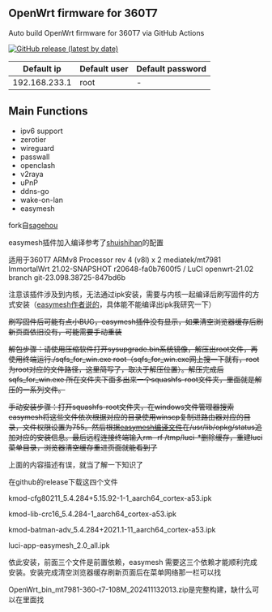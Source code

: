 ## OpenWrt firmware for 360T7

Auto build OpenWrt firmware for 360T7 via GitHub Actions

[![GitHub release (latest by date)](https://img.shields.io/github/v/release/sagehou/360T7-ImmortalWrt?style=for-the-badge&label=Download)](https://github.com/sagehou/360T7-ImmortalWrt/releases/latest)

| Default ip | Default user | Default password |
| --- | --- | --- | 
| 192.168.233.1 | root | - |

## Main Functions

- ipv6 support
- zerotier
- wireguard
- passwall
- openclash
- v2raya
- uPnP
- ddns-go
- wake-on-lan
- easymesh

fork自[sagehou](https://github.com/sagehou/360T7-ImmortalWrt)

easymesh插件加入编译参考了[shuishihan](https://github.com/shuishihan/Actions-rax3000m-emmc)的配置

适用于360T7 ARMv8 Processor rev 4 (v8l) x 2 mediatek/mt7981 ImmortalWrt 21.02-SNAPSHOT r20648-fa0b7600f5 / LuCI openwrt-21.02 branch git-23.098.38725-847bd6b

注意该插件涉及到内核，无法通过ipk安装，需要与内核一起编译后刷写固件的方式安装（[easymesh作者说的](https://www.right.com.cn/forum/thread-4118559-1-1.html)，具体能不能编译出ipk我研究一下）

~~刷写固件后可能有点小BUG，easymesh插件没有显示，如果清空浏览器缓存后刷新页面依旧没有，可能需要手动重装~~

~~解包步骤：请使用压缩软件打开sysupgrade.bin系统镜像，解压出root文件，再使用终端运行./sqfs_for_win.exe root（sqfs_for_win.exe网上搜一下就有，root为root对应的文件路径，这里简写了，取决于解压位置）。解压完成后sqfs_for_win.exe
所在文件夹下面多出来一个squashfs-root文件夹，里面就是解压的一系列文件。~~

~~手动安装步骤：打开squashfs-root文件夹，在windows文件管理器搜索easymesh将这些文件依次根据对应的目录使用winscp复制进路由器对应的目录，文件权限设置为755。然后根据[easymesh编译文件](https://github.com/shuishihan/luci-app-easymesh/blob/master/Makefile)在/usr/lib/opkg/status追加对应的安装信息。最后远程连接终端输入rm -rf /tmp/luci-*删除缓存，重建luci菜单目录，浏览器清空缓存重进页面就能看到了~~

上面的内容描述有误，就当了解一下知识了

在github的release下载这四个文件

kmod-cfg80211_5.4.284+5.15.92-1-1_aarch64_cortex-a53.ipk

kmod-lib-crc16_5.4.284-1_aarch64_cortex-a53.ipk

kmod-batman-adv_5.4.284+2021.1-11_aarch64_cortex-a53.ipk

luci-app-easymesh_2.0_all.ipk 

依此安装，前面三个文件是前置依赖，easymesh 需要这三个依赖才能顺利完成安装。安装完成清空浏览器缓存刷新页面后在菜单网络那一栏可以找

OpenWrt_bin_mt7981-360-t7-108M_202411132013.zip是完整构建，缺什么可以在里面找

